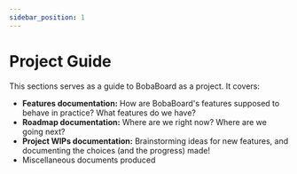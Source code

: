 ```yaml
---
sidebar_position: 1
---
```


# Project Guide

This sections serves as a guide to BobaBoard as a project. It covers:

- **Features documentation:** How are BobaBoard's features supposed to behave in practice? What features do we have?
- **Roadmap documentation:** Where are we right now? Where are we going next?
- **Project WIPs documentation:** Brainstorming ideas for new features, and documenting the choices (and the progress) made!
- Miscellaneous documents produced
